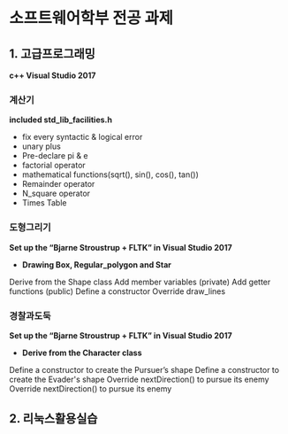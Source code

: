 # 소프트웨어학부 전공 과제

## 1. 고급프로그래밍
**c++
Visual Studio 2017**
### 계산기
**included std_lib_facilities.h**

+ fix every syntactic & logical error 
+ unary plus
+ Pre-declare pi & e 
+ factorial operator
+ mathematical functions(sqrt(), sin(), cos(), tan())
+ Remainder operator 
+ N_square operator 
+ Times Table

### 도형그리기
**Set up the “Bjarne Stroustrup + FLTK” in Visual Studio 2017**

+ **Drawing Box, Regular_polygon and Star**

Derive from the Shape class
Add member variables (private)
Add getter functions (public) 
Define a constructor
Override draw_lines
    
### 경찰과도둑
**Set up the “Bjarne Stroustrup + FLTK” in Visual Studio 2017**

+ **Derive from the Character class**

Define a constructor to create the Pursuer’s shape
Define a constructor to create the Evader's shape
Override nextDirection() to pursue its enemy
Override nextDirection() to pursue its enemy
            
## 2. 리눅스활용실습

